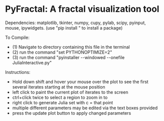 # PyFractal: A fractal visualization tool

Dependencies: matplotlib, tkinter, numpy, cupy, pylab, scipy, pyinput, mouse, ipywidgets.
(use "pip install <package name>" to install a package)

To Compile:
 - (1) Navigate to directory containing this file in the terminal
 - (2) run the command "set PYTHONOPTIMIZE=2"
 - (3) run the command "pyinstaller --windowed --onefile JuliaInteractive.py"

Instructions:
 - Hold down shift and hover your mouse over the plot to see the first several iterates starting at the mouse position
 - left click to paint the current plot of iterates to the screen
 - ctrl+click twice to select a region to zoom in to
 - right click to generate Julia set with c = that point
 - multiple different parameters may be edited via the text boxes provided
 - press the update plot button to apply changed parameters

